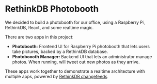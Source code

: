 # RethinkDB Photobooth

We decided to build a photobooth for our office, using a Raspberry Pi, RethinkDB, React, and some realtime magic.

There are two apps in this project:

  - **Photobooth:** Frontend UI for Raspberry Pi photobooth that lets users take pictures, backed by a RethinkDB database.
  - **Photoboooth Manager:** Backend UI that lets an administrator manage photos. When running, will tweet out new photos as they arrive.

  These apps work together to demonstrate a realtime architecture with multiple apps, powered by [RethinkDB changefeeds](http://rethinkdb.com/docs/changefeeds/).
